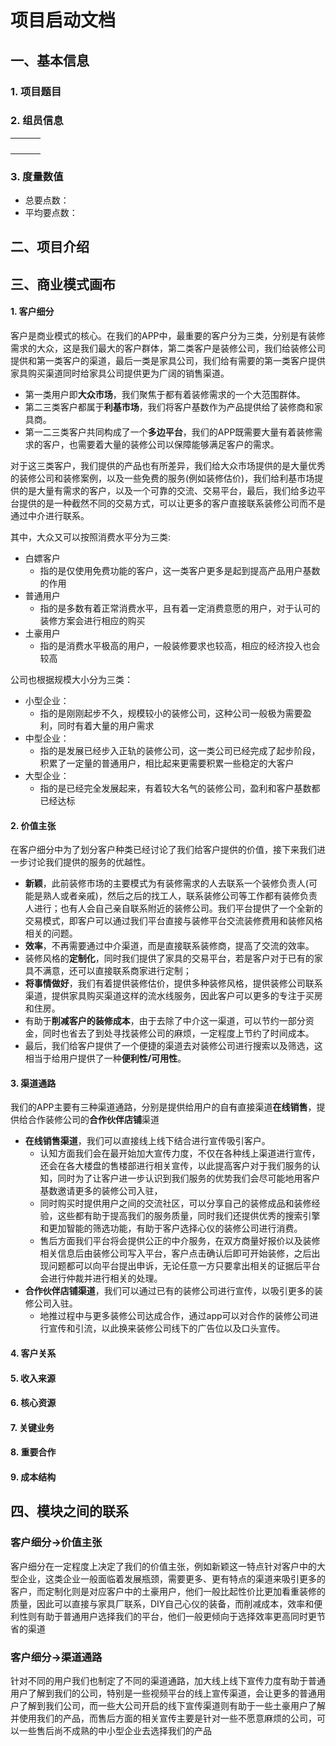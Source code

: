 # 项目启动文档

## 一、基本信息

### 1. 项目题目



### 2. 组员信息

|      |      |      |
| ---- | ---- | ---- |
|      |      |      |
|      |      |      |
|      |      |      |
|      |      |      |

### 3. 度量数值

- 总要点数：
- 平均要点数：



## 二、项目介绍



## 三、商业模式画布



#### 1. 客户细分

客户是商业模式的核心。在我们的APP中，最重要的客户分为三类，分别是有装修需求的大众，这是我们最大的客户群体，第二类客户是装修公司，我们给装修公司提供和第一类客户的渠道，最后一类是家具公司，我们给有需要的第一类客户提供家具购买渠道同时给家具公司提供更为广阔的销售渠道。

- 第一类用户即**大众市场**，我们聚焦于都有着装修需求的一个大范围群体。
- 第二三类客户都属于**利基市场**，我们将客户基数作为产品提供给了装修商和家具商。
- 第一二三类客户共同构成了一个**多边平台**，我们的APP既需要大量有着装修需求的客户，也需要着大量的装修公司以保障能够满足客户的需求。

对于这三类客户，我们提供的产品也有所差异，我们给大众市场提供的是大量优秀的装修公司和装修案例，以及一些免费的服务(例如装修估价)，我们给利基市场提供的是大量有需求的客户，以及一个可靠的交流、交易平台，最后，我们给多边平台提供的是一种截然不同的交易方式，可以让更多的客户直接联系装修公司而不是通过中介进行联系。

其中，大众又可以按照消费水平分为三类:

- 白嫖客户
  - 指的是仅使用免费功能的客户，这一类客户更多是起到提高产品用户基数的作用
- 普通用户
  - 指的是多数有着正常消费水平，且有着一定消费意愿的用户，对于认可的装修方案会进行相应的购买
- 土豪用户
  - 指的是消费水平极高的用户，一般装修要求也较高，相应的经济投入也会较高

公司也根据规模大小分为三类：

- 小型企业：
  - 指的是刚刚起步不久，规模较小的装修公司，这种公司一般极为需要盈利，同时有着大量的用户需求
- 中型企业：
  - 指的是发展已经步入正轨的装修公司，这一类公司已经完成了起步阶段，积累了一定量的普通用户，相比起来更需要积累一些稳定的大客户
- 大型企业：
  - 指的是已经完全发展起来，有着较大名气的装修公司，盈利和客户基数都已经达标

#### 2. 价值主张

在客户细分中为了划分客户种类已经讨论了我们给客户提供的价值，接下来我们进一步讨论我们提供的服务的优越性。

- **新颖**，此前装修市场的主要模式为有装修需求的人去联系一个装修负责人(可能是熟人或者亲戚)，然后之后的找工人，联系装修公司等工作都有装修负责人进行；也有人会自己亲自联系附近的装修公司。我们平台提供了一个全新的交易模式，即客户可以通过我们平台直接与装修平台交流装修费用和装修风格相关的问题。
- **效率**，不再需要通过中介渠道，而是直接联系装修商，提高了交流的效率。
- 装修风格的**定制化**，同时我们提供了家具的交易平台，若是客户对于已有的家具不满意，还可以直接联系商家进行定制；
- **将事情做好**，我们有着提供装修估价，提供多种装修风格，提供装修公司联系渠道，提供家具购买渠道这样的流水线服务，因此客户可以更多的专注于买房和住房。
- 有助于**削减客户的装修成本**，由于去除了中介这一渠道，可以节约一部分资金，同时也省去了到处寻找装修公司的麻烦，一定程度上节约了时间成本。
- 最后，我们给客户提供了一个便捷的渠道去对装修公司进行搜索以及筛选，这相当于给用户提供了一种**便利性/可用性**。

#### 3. 渠道通路

我们的APP主要有三种渠道通路，分别是提供给用户的自有直接渠道**在线销售**，提供给合作装修公司的**合作伙伴店铺**渠道

- **在线销售渠道**，我们可以直接线上线下结合进行宣传吸引客户。
  - 认知方面我们会在最开始加大宣传力度，不仅在各种线上渠道进行宣传，还会在各大楼盘的售楼部进行相关宣传，以此提高客户对于我们服务的认知，同时为了让客户进一步认识到我们服务的优势我们会尽可能地用客户基数邀请更多的装修公司入驻，
  - 同时购买时提供用户之间的交流社区，可以分享自己的装修成品和装修经验，这些都有助于提高我们的服务质量，同时我们还提供优秀的搜索引擎和更加智能的筛选功能，有助于客户选择心仪的装修公司进行消费。
  - 售后方面我们平台将会提供公正的中介服务，在双方商量好报价以及装修相关信息后由装修公司写入平台，客户点击确认后即可开始装修，之后出现问题都可以向平台提出申诉，无论任意一方只要拿出相关的证据后平台会进行仲裁并进行相关的处理。
- **合作伙伴店铺渠道**，我们可以通过已有的装修公司进行宣传，以吸引更多的装修公司入驻。
  - 地推过程中与更多装修公司达成合作，通过app可以对合作的装修公司进行宣传和引流，以此换来装修公司线下的广告位以及口头宣传。

#### 4. 客户关系

#### 5. 收入来源

#### 6. 核心资源

#### 7. 关键业务

#### 8. 重要合作

#### 9. 成本结构



## 四、模块之间的联系

### 客户细分→价值主张

客户细分在一定程度上决定了我们的价值主张，例如新颖这一特点针对客户中的大型企业，这类企业一般面临着发展瓶颈，需要更多、更有特点的渠道来吸引更多的客户，而定制化则是对应客户中的土豪用户，他们一般比起性价比更加看重装修的质量，因此可以直接与家具厂联系，DIY自己心仪的装备，而削减成本，效率和便利性则有助于普通用户选择我们的平台，他们一般更倾向于选择效率更高同时更节省的渠道

### 客户细分→渠道通路

针对不同的用户我们也制定了不同的渠道通路，加大线上线下宣传力度有助于普通用户了解到我们的公司，特别是一些视频平台的线上宣传渠道，会让更多的普通用户了解到我们公司，而一些大公司开启的线下宣传渠道则有助于一些土豪用户了解并使用我们的产品，而售后方面的相关宣传主要是针对一些不愿意麻烦的公司，可以一些售后尚不成熟的中小型企业去选择我们的产品